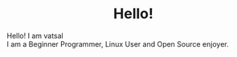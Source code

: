 <h1 align="center"> Hello! </h1>
Hello! I am vatsal<br>
I am a Beginner Programmer, Linux User and Open Source enjoyer. <br>

